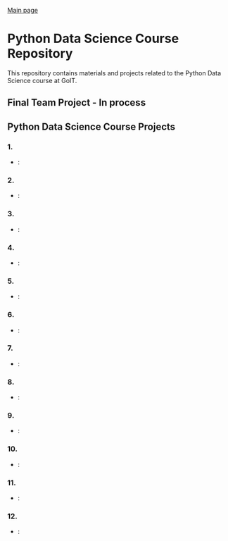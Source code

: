 [Main page](https://github.com/Nikita-devel) 

# Python Data Science Course Repository

This repository contains materials and projects related to the Python Data Science course at GoIT.

## Final Team Project - In process

[]() 

## Python Data Science Course Projects

### 1. 

- [](): 

### 2. 

- [](): 

### 3. 

- [](): 

### 4. 

- [](): 

### 5. 

- [](): 

### 6. 

- [](): 

### 7. 

- [](): 

### 8. 

- [](): 

### 9. 

- [](): 

### 10. 

- [](): 

### 11. 

- [](): 

### 12. 

- [](): 
